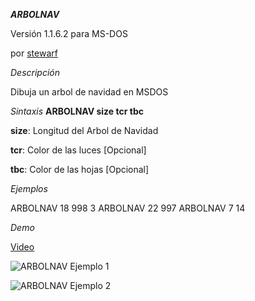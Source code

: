 ***ARBOLNAV***

Versión 1.1.6.2 para MS-DOS

por [stewarf](https://github.com/stewarf)


*Descripción*

Dibuja un arbol de navidad en MSDOS


*Sintaxis*
**ARBOLNAV size tcr tbc**

**size**: Longitud del Arbol de Navidad

**tcr**: Color de las luces [Opcional]

**tbc**: Color de las hojas [Opcional]


*Ejemplos*

ARBOLNAV 18 998 3
ARBOLNAV 22 997
ARBOLNAV 7 14


*Demo*

[Video](https://www.youtube.com/watch?v=AIClVUIPfHY)

![ARBOLNAV Ejemplo 1](https://dl.dropboxusercontent.com/u/12074021/arbolnav/example1.png)

![ARBOLNAV Ejemplo 2](https://dl.dropboxusercontent.com/u/12074021/arbolnav/example2.png)
